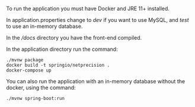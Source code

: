 To run the application you must have Docker and JRE 11+  installed. 

In application.properties change to *dev* if you want to use MySQL, and *test* to use an in-memory database.

In the */docs* directory you have the front-end compiled.

In the application directory run the command:

```
./mvnw package
docker build -t springio/netprecision . 
docker-compose up
```

You can also run the application with an in-memory database without the docker, using the command:

```
./mvnw spring-boot:run
```
